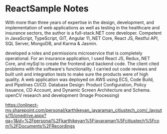 # ReactSample Notes

With more than three years of expertise in the design, development, and implementation of web applications as well as testing in the healthcare and insurance sectors, the author is a full-stack.NET core developer.
Competent in JavaScript, TypeScript, GIT, Angular 11,.NET Core, React JS, Restful API, SQL Server, MongoDB, and Karma & Jasmin.

developed a roles and permissions microservice that is completely operational.
For an insurance application, I used React JS, Redux,.NET Core, and mySql to create the frontend and backend code.
The client cited problems with the software's functionality.
I carried out code reviews and built unit and integration tests to make sure the products were of high quality.
A web application was deployed on AWS using ECS, Code Build, and Pipelines CI/CD.
Database Design: Product Configuration, Policy Issuance, CD Account, and Dynamic Screen Architecture and Schema.
openCV research and development (Image Processing)


https://onlinect-my.sharepoint.com/personal/karthikeyan_jayaraman_citiustech_com/_layouts/15/onedrive.aspx?ga=1&id=%2Fpersonal%2Fkarthikeyan%5Fjayaraman%5Fcitiustech%5Fcom%2FDocuments%2FRecordings

